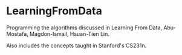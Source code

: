 # LearningFromData
Programming the algorithms discussed in Learning From Data, Abu-Mostafa, Magdon-Ismail, Hsuan-Tien Lin.

Also includes the concepts taught in Stanford's CS231n.
